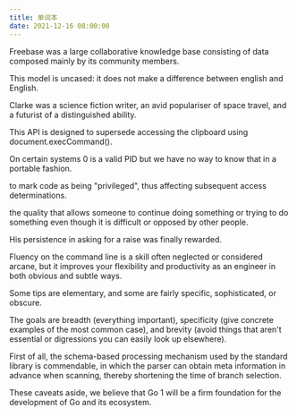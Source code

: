 ```yaml
---
title: 单词本
date: 2021-12-16 08:00:00
---
```


Freebase was a large collaborative knowledge base consisting of data composed mainly by its community members.

This model is uncased: it does not make a difference between english and English.

Clarke was a science fiction writer, an avid populariser of space travel, and a futurist of a distinguished ability.

This API is designed to supersede accessing the clipboard using document.execCommand().

On certain systems 0 is a valid PID but we have no way to know that in a portable fashion.

to mark code as being "privileged", thus affecting subsequent access determinations.

the quality that allows someone to continue doing something or trying to do something even though it is difficult or opposed by other people.

His persistence in asking for a raise was finally rewarded.

Fluency on the command line is a skill often neglected or considered arcane, but it improves your flexibility and productivity as an engineer in both obvious and subtle ways. 

Some tips are elementary, and some are fairly specific, sophisticated, or obscure.

The goals are breadth (everything important), specificity (give concrete examples of the most common case), and brevity (avoid things that aren't essential or digressions you can easily look up elsewhere). 

First of all, the schema-based processing mechanism used by the standard library is commendable, in which the parser can obtain meta information in advance when scanning, thereby shortening the time of branch selection. 

These caveats aside, we believe that Go 1 will be a firm foundation for the development of Go and its ecosystem.
